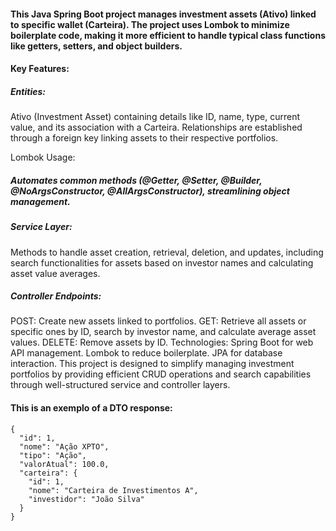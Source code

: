 <h4>This Java Spring Boot project manages investment assets (Ativo) linked to specific wallet (Carteira). The project uses Lombok to minimize boilerplate code, making it more efficient to handle typical class functions like getters, setters, and object builders.</h4>

<h4>Key Features:</h4>

<h5>Entities:</h5>

<p>Ativo (Investment Asset) containing details like ID, name, type, current value, and its association with a Carteira.
Relationships are established through a foreign key linking assets to their respective portfolios.</p>
Lombok Usage:

<h5>Automates common methods (@Getter, @Setter, @Builder, @NoArgsConstructor, @AllArgsConstructor), streamlining object management.</h5>

<h5>Service Layer:</h5>

<p>Methods to handle asset creation, retrieval, deletion, and updates, including search functionalities for assets based on investor names and calculating asset value averages.</p>

<h5>Controller Endpoints:</h5>

<p>POST: Create new assets linked to portfolios.
GET: Retrieve all assets or specific ones by ID, search by investor name, and calculate average asset values.
DELETE: Remove assets by ID.
Technologies:
Spring Boot for web API management.
Lombok to reduce boilerplate.
JPA for database interaction.
This project is designed to simplify managing investment portfolios by providing efficient CRUD operations and search capabilities through well-structured service and controller layers.</p>

<h4>This is an exemplo of a DTO response:</h4>

<pre><code>{
  "id": 1,
  "nome": "Ação XPTO",
  "tipo": "Ação",
  "valorAtual": 100.0,
  "carteira": {
    "id": 1,
    "nome": "Carteira de Investimentos A",
    "investidor": "João Silva"
  }
}</code></pre>